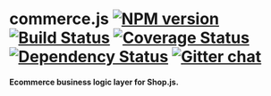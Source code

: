 # commerce.js [![NPM version][npm-img]][npm-url] [![Build Status][travis-img]][travis-url] [![Coverage Status][coveralls-img]][coveralls-url] [![Dependency Status][dependency-img]][dependency-url] [![Gitter chat][gitter-img]][gitter-url]
#### Ecommerce business logic layer for Shop.js.

[examples]:       https://github.com/hanzo-io/commerce.js/blob/master/test/test.coffee

[travis-img]:     https://img.shields.io/travis/hanzo-io/commerce.js.svg
[travis-url]:     https://travis-ci.org/hanzo-io/commerce.js
[coveralls-img]:  https://coveralls.io/repos/hanzo-io/commerce.js/badge.svg?branch=master&service=github
[coveralls-url]:  https://coveralls.io/github/hanzo-io/commerce.js?branch=master
[dependency-url]: https://david-dm.org/hanzo-io/commerce.js
[dependency-img]: https://david-dm.org/hanzo-io/commerce.js.svg
[npm-img]:        https://img.shields.io/npm/v/commerce.js.svg
[npm-url]:        https://www.npmjs.com/package/commerce.js
[gitter-img]:     https://badges.gitter.im/join-chat.svg
[gitter-url]:     https://gitter.im/hanzo-io/chat

<!-- not used -->
[downloads-img]:     https://img.shields.io/npm/dm/commerce.js.svg
[downloads-url]:     http://badge.fury.io/js/commerce.js
[devdependency-img]: https://david-dm.org/hanzo-io/commerce.js/dev-status.svg
[devdependency-url]: https://david-dm.org/hanzo-io/commerce.js#info=devDependencies
